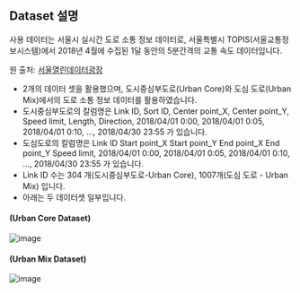 ## Dataset 설명 ##
사용 데이터는 서울시 실시간 도로 소통 정보 데이터로, 서울특별시 TOPIS(서울교통정보시스템)에서 2018년 4월에 수집된 1달 동안의 5분간격의 교통 속도 데이터입니다.

원 출처: [서울열린데이터광장](https://data.seoul.go.kr)

- 2개의 데이터 셋을 활용했으며, 도시중심부도로(Urban Core)와 도심 도로(Urban Mix)에서의 도로 소통 정보 데이터를 활용하였습니다.
- 도시중심부도로의 칼럼명은 Link ID,	Sort ID,	Center point_X,	Center point_Y,	Speed limit,	Length,	Direction,	2018/04/01 0:00,	2018/04/01 0:05,	2018/04/01 0:10, ..., 2018/04/30 23:55 가 있습니다.
- 도심도로의 칼럼명은 Link ID	Start point_X	Start point_Y	End point_X	End point_Y	Speed limit, 2018/04/01 0:00,	2018/04/01 0:05,	2018/04/01 0:10, ..., 2018/04/30 23:55 가 있습니다.
- Link ID 수는 304 개(도시중심부도로-Urban Core),  1007개(도심 도로 - Urban Mix) 입니다.
- 아래는 두 데이터셋 일부입니다.
#### (Urban Core Dataset)
![image](https://github.com/user-attachments/assets/1ef025f5-00b3-4004-82a7-6b7a690d7b89)
#### (Urban Mix Dataset)
![image](https://github.com/user-attachments/assets/7256e32c-cc5c-4f75-8730-b73b75dded3a)
